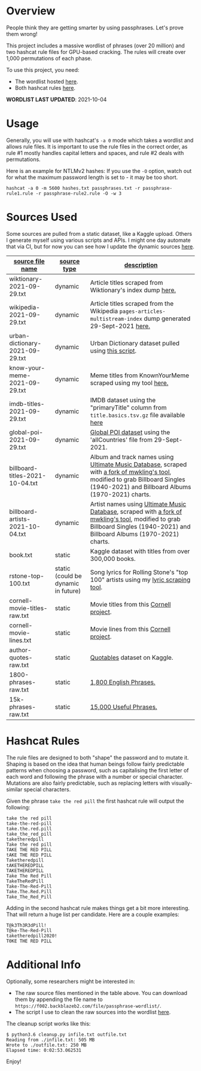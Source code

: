 # Overview

People think they are getting smarter by using passphrases. Let's prove them wrong!

This project includes a massive wordlist of phrases (over 20 million) and two hashcat rule files for GPU-based cracking. The rules will create over 1,000 permutations of each phase.

To use this project, you need:

- The wordlist hosted [here](https://f002.backblazeb2.com/file/passphrase-wordlist/passphrases.txt).
- Both hashcat rules [here](/hashcat-rules/).

**WORDLIST LAST UPDATED**: 2021-10-04

# Usage

Generally, you will use with hashcat's `-a 0` mode which takes a wordlist and allows rule files. It is important to use the rule files in the correct order, as rule #1 mostly handles capital letters and spaces, and rule #2 deals with permutations.

Here is an example for NTLMv2 hashes: If you use the `-O` option, watch out for what the maximum password length is set to - it may be too short.

```
hashcat -a 0 -m 5600 hashes.txt passphrases.txt -r passphrase-rule1.rule -r passphrase-rule2.rule -O -w 3
```

# Sources Used

Some sources are pulled from a static dataset, like a Kaggle upload. Others I generate myself using various scripts and APIs. I might one day automate that via CI, but for now you can see how I update the dynamic sources [here](/utilities/updating-sources.md).

| <ins>**source file name**</ins> | <ins>**source type**</ins> | <ins>**description**</ins> |
| --- | --- | --- |
| wiktionary-2021-09-29.txt | dynamic | Article titles scraped from Wiktionary's index dump [here.](https://dumps.wikimedia.org/enwiktionary) |
| wikipedia-2021-09-29.txt | dynamic | Article titles scraped from the Wikipedia `pages-articles-multistream-index` dump generated 29-Sept-2021 [here.](https://dumps.wikimedia.org/enwiki) |
| urban-dictionary-2021-09-29.txt | dynamic | Urban Dictionary dataset pulled using [this script](https://github.com/mattbierner/urban-dictionary-word-list). |
| know-your-meme-2021-09-29.txt | dynamic | Meme titles from KnownYourMeme scraped using my tool [here.](/utilities/kym_scrape.py) |
| imdb-titles-2021-09-29.txt | dynamic | IMDB dataset using the "primaryTitle" column from `title.basics.tsv.gz` file available [here](https://datasets.imdbws.com/) |
| global-poi-2021-09-29.txt | dynamic | [Global POI dataset](http://download.geonames.org/export/dump/) using the 'allCountries' file from 29-Sept-2021. |
| billboard-titles-2021-10-04.txt | dynamic | Album and track names using [Ultimate Music Database](http://www.umdmusic.com/), scraped with [a fork of mwkling's tool](https://github.com/initstring/umdmusic-downloader), modified to grab Billboard Singles (1940-2021) and Billboard Albums (1970-2021) charts. |
| billboard-artists-2021-10-04.txt | dynamic | Artist names using [Ultimate Music Database](http://www.umdmusic.com/), scraped with [a fork of mwkling's tool](https://github.com/initstring/umdmusic-downloader), modified to grab Billboard Singles (1940-2021) and Billboard Albums (1970-2021) charts. |
| book.txt | static | Kaggle dataset with titles from over 300,000 books. |
| rstone-top-100.txt | static<br>(could be dynamic in future) | Song lyrics for Rolling Stone's "top 100" artists using my [lyric scraping tool](https://github.com/initstring/lyricpass). |
| cornell-movie-titles-raw.txt | static | Movie titles from this [Cornell project](http://www.cs.cornell.edu/~cristian//Cornell_Movie-Dialogs_Corpus.html). |
| cornell-movie-lines.txt | static | Movie lines from this [Cornell project](http://www.cs.cornell.edu/~cristian//Cornell_Movie-Dialogs_Corpus.html). |
| author-quotes-raw.txt | static | [Quotables](https://www.kaggle.com/alvations/quotables) dataset on Kaggle. |
| 1800-phrases-raw.txt | static | [1,800 English Phrases.](https://www.phrases.org.uk/meanings/phrases-and-sayings-list.html) |
| 15k-phrases-raw.txt | static | [15,000 Useful Phrases.](https://www.gutenberg.org/ebooks/18362) |

# Hashcat Rules

The rule files are designed to both "shape" the password and to mutate it. Shaping is based on the idea that human beings follow fairly predictable patterns when choosing a password, such as capitalising the first letter of each word and following the phrase with a number or special character. Mutations are also fairly predictable, such as replacing letters with visually-similar special characters.

Given the phrase `take the red pill` the first hashcat rule will output the following:

```
take the red pill
take-the-red-pill
take.the.red.pill
take_the_red_pill
taketheredpill
Take the red pill
TAKE THE RED PILL
tAKE THE RED PILL
Taketheredpill
tAKETHEREDPILL
TAKETHEREDPILL
Take The Red Pill
TakeTheRedPill
Take-The-Red-Pill
Take.The.Red.Pill
Take_The_Red_Pill
```

Adding in the second hashcat rule makes things get a bit more interesting. That will return a huge list per candidate. Here are a couple examples:

```
T@k3Th3R3dPill!
T@ke-The-Red-Pill
taketheredpill2020!
T0KE THE RED PILL
```

# Additional Info

Optionally, some researchers might be interested in:

- The raw source files mentioned in the table above. You can download them by appending the file name to `https://f002.backblazeb2.com/file/passphrase-wordlist/`.
- The script I use to clean the raw sources into the wordlist [here](/utilities/cleanup.py).

The cleanup script works like this:

```
$ python3.6 cleanup.py infile.txt outfile.txt
Reading from ./infile.txt: 505 MB
Wrote to ./outfile.txt: 250 MB
Elapsed time: 0:02:53.062531

```

Enjoy!

